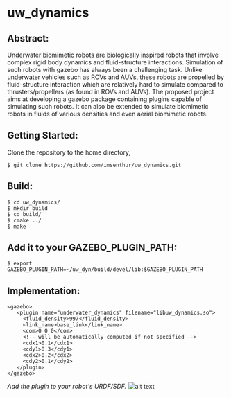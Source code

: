 # uw_dynamics
## Abstract:
Underwater biomimetic robots are biologically inspired robots that involve complex rigid body dynamics and fluid-structure interactions. Simulation of such robots with gazebo has always been a challenging task. Unlike underwater vehicles such as ROVs and AUVs, these robots are propelled by fluid-structure interaction which are relatively hard to simulate compared to thrusters/propellers (as found in ROVs and AUVs). The proposed project aims at developing a gazebo package containing plugins capable of simulating such robots. It can also be extended to simulate biomimetic robots in fluids of various densities and even aerial biomimetic robots.

## Getting Started:
Clone the repository to the home directory,
```
$ git clone https://github.com/imsenthur/uw_dynamics.git
```
## Build:
```
$ cd uw_dynamics/
$ mkdir build
$ cd build/
$ cmake ../
$ make
```
## Add it to your GAZEBO_PLUGIN_PATH:
```
$ export GAZEBO_PLUGIN_PATH=~/uw_dyn/build/devel/lib:$GAZEBO_PLUGIN_PATH
```
## Implementation:
```
<gazebo>
   <plugin name="underwater_dynamics" filename="libuw_dynamics.so">
     <fluid_density>997</fluid_density>
     <link_name>base_link</link_name>
     <com>0 0 0</com>
     <!-- will be automatically computed if not specified -->
     <cdx1>0.1</cdx1>
     <cdy1>0.3</cdy1>
     <cdx2>0.2</cdx2>
     <cdy2>0.1</cdy2>
   </plugin>
</gazebo>
```
*Add the plugin to your robot's URDF/SDF.*
![alt text](https://raw.githubusercontent.com/imsenthur/uw_dynamics/master/sim.png)

